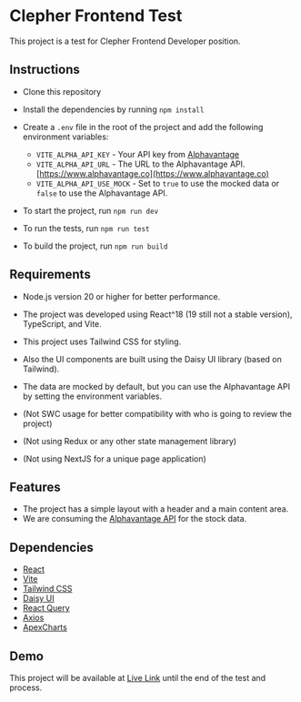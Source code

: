 # Clepher Frontend Test

This project is a test for Clepher Frontend Developer position.

## Instructions

- Clone this repository
- Install the dependencies by running `npm install`
- Create a `.env` file in the root of the project and add the following environment variables:
  - `VITE_ALPHA_API_KEY` - Your API key from [Alphavantage](https://www.alphavantage.co/support/#api-key)
  - `VITE_ALPHA_API_URL` - The URL to the Alphavantage API. [https://www.alphavantage.co](https://www.alphavantage.co)
  - `VITE_ALPHA_API_USE_MOCK` - Set to `true` to use the mocked data or `false` to use the Alphavantage API.

- To start the project, run `npm run dev`
- To run the tests, run `npm run test`
- To build the project, run `npm run build`

## Requirements

- Node.js version 20 or higher for better performance.
- The project was developed using React^18 (19 still not a stable version), TypeScript, and Vite.
- This project uses Tailwind CSS for styling.
- Also the UI components are built using the Daisy UI library (based on Tailwind).
- The data are mocked by default, but you can use the Alphavantage API by setting the environment variables.

- (Not SWC usage for better compatibility with who is going to review the project)
- (Not using Redux or any other state management library)
- (Not using NextJS for a unique page application)

## Features

- The project has a simple layout with a header and a main content area.
- We are consuming the [Alphavantage API](https://www.alphavantage.co/documentation/) for the stock data.

## Dependencies

- [React](https://reactjs.org/)
- [Vite](https://vitejs.dev/)
- [Tailwind CSS](https://tailwindcss.com/)
- [Daisy UI](https://daisyui.com/)
- [React Query](https://react-query.tanstack.com/)
- [Axios](https://axios-http.com/)
- [ApexCharts](https://apexcharts.com/)

## Demo

This project will be available at [Live Link](https://clepher-9d4f0.web.app/) until the end of the test and process.
